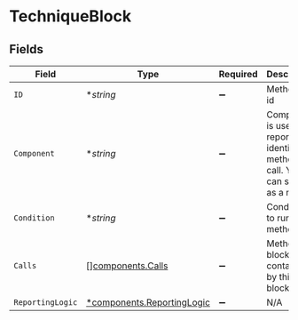 # TechniqueBlock


## Fields

| Field                                                                                 | Type                                                                                  | Required                                                                              | Description                                                                           | Example                                                                               |
| ------------------------------------------------------------------------------------- | ------------------------------------------------------------------------------------- | ------------------------------------------------------------------------------------- | ------------------------------------------------------------------------------------- | ------------------------------------------------------------------------------------- |
| `ID`                                                                                  | **string*                                                                             | :heavy_minus_sign:                                                                    | Method call id                                                                        | 6a8de98f-7829-4c1b-b4e7-b9387f27f279                                                  |
| `Component`                                                                           | **string*                                                                             | :heavy_minus_sign:                                                                    | Component is used in reporting to identify this method call. You can see it as a name | Install my app                                                                        |
| `Condition`                                                                           | **string*                                                                             | :heavy_minus_sign:                                                                    | Condition to run this method.                                                         | linux.package_present_vim_repaired                                                    |
| `Calls`                                                                               | [][components.Calls](../../models/components/calls.md)                                | :heavy_minus_sign:                                                                    | Method and blocks contained by this block                                             | []                                                                                    |
| `ReportingLogic`                                                                      | [*components.ReportingLogic](../../models/components/reportinglogic.md)               | :heavy_minus_sign:                                                                    | N/A                                                                                   |                                                                                       |